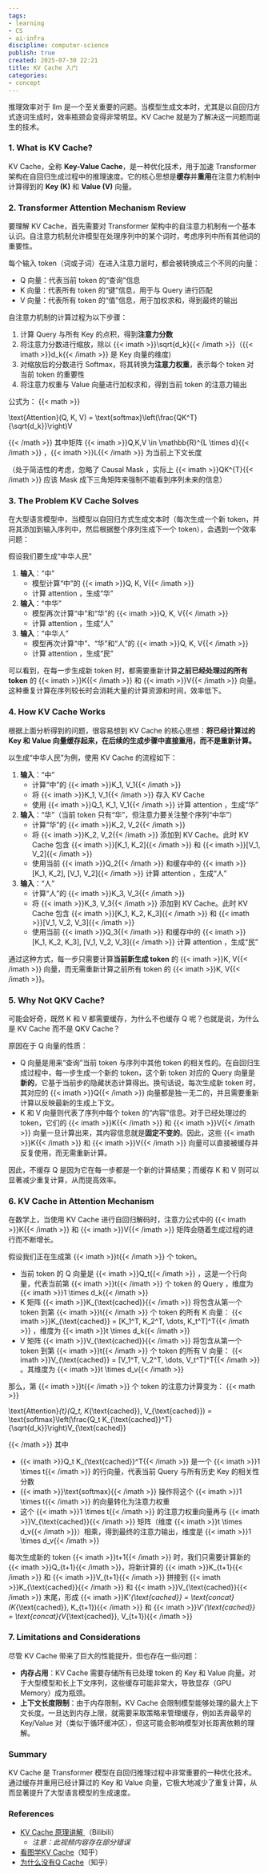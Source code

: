 ```yaml
---
tags:
- learning
- CS
- ai-infra
discipline: computer-science
publish: true
created: 2025-07-30 22:21
title: KV Cache 入门
categories:
- concept
---
```

推理效率对于 llm 是一个至关重要的问题。当模型生成文本时，尤其是以自回归方式逐词生成时，效率瓶颈会变得非常明显。KV Cache 就是为了解决这一问题而诞生的技术。

### 1. What is KV Cache?

KV Cache，全称 **Key-Value Cache**，是一种优化技术，用于加速 Transformer 架构在自回归生成过程中的推理速度。它的核心思想是**缓存**并**重用**在注意力机制中计算得到的 **Key (K)** 和 **Value (V)** 向量。

### 2. Transformer Attention Mechanism Review

要理解 KV Cache，首先需要对 Transformer 架构中的自注意力机制有一个基本认识。自注意力机制允许模型在处理序列中的某个词时，考虑序列中所有其他词的重要性。

每个输入 token（词或子词）在进入注意力层时，都会被转换成三个不同的向量：
- Q 向量：代表当前 token 的“查询”信息
- K 向量：代表所有 token 的“键”信息，用于与 Query 进行匹配
- V 向量：代表所有 token 的“值”信息，用于加权求和，得到最终的输出

自注意力机制的计算过程为以下步骤：
1.  计算 Query 与所有 Key 的点积，得到**注意力分数**
2.  将注意力分数进行缩放，除以 {{< imath >}}\sqrt{d_k}{{< /imath >}}（{{< imath >}}d_k{{< /imath >}} 是 Key 向量的维度)
3.  对缩放后的分数进行 Softmax，将其转换为**注意力权重**，表示每个 token 对当前 token 的重要性
4.  将注意力权重与 Value 向量进行加权求和，得到当前 token 的注意力输出

公式为：
{{< math >}}

\text{Attention}(Q, K, V) = \text{softmax}\left(\frac{QK^T}{\sqrt{d_k}}\right)V

{{< /math >}}
其中矩阵 {{< imath >}}Q,K,V \in \mathbb{R}^{L \times d}{{< /imath >}} ，{{< imath >}}L{{< /imath >}} 为当前上下文长度

（处于简洁性的考虑，忽略了 Causal Mask ，实际上 {{< imath >}}QK^{T}{{< /imath >}} 应该 Mask 成下三角矩阵来强制不能看到序列未来的信息）

### 3. The Problem KV Cache Solves

在大型语言模型中，当模型以自回归方式生成文本时（每次生成一个新 token，并将其添加到输入序列中，然后根据整个序列生成下一个 token），会遇到一个效率问题：

假设我们要生成“中华人民”
1.  **输入**：“中”
    - 模型计算“中”的 {{< imath >}}Q, K, V{{< /imath >}} 
    - 计算 attention ，生成“华”
2.  **输入**：“中华”
    - 模型再次计算“中”和“华”的 {{< imath >}}Q, K, V{{< /imath >}} 
    - 计算 attention ，生成“人”
3.  **输入**：“中华人”
    - 模型再次计算“中”、“华”和“人”的 {{< imath >}}Q, K, V{{< /imath >}} 
    - 计算 attention ，生成“民”

可以看到，在每一步生成新 token 时，都需要重新计算**之前已经处理过的所有 token** 的 {{< imath >}}K{{< /imath >}} 和 {{< imath >}}V{{< /imath >}} 向量。这种重复计算在序列较长时会消耗大量的计算资源和时间，效率低下。

### 4. How KV Cache Works

根据上面分析得到的问题，很容易想到 KV Cache 的核心思想：**将已经计算过的 Key 和 Value 向量缓存起来，在后续的生成步骤中直接重用，而不是重新计算。**

以生成“中华人民”为例，使用 KV Cache 的流程如下：
1.  **输入**：“中”
    - 计算“中”的 {{< imath >}}K_1, V_1{{< /imath >}} 
    - 将 {{< imath >}}K_1, V_1{{< /imath >}} 存入 KV Cache
    - 使用 {{< imath >}}Q_1, K_1, V_1{{< /imath >}} 计算 attention ，生成“华”
2.  **输入**：“华”（当前 token 只有“华”，但注意力要关注整个序列“中华”）
    - 计算“华”的 {{< imath >}}K_2, V_2{{< /imath >}} 
    - 将 {{< imath >}}K_2, V_2{{< /imath >}} 添加到 KV Cache。此时 KV Cache 包含 {{< imath >}}[K_1, K_2]{{< /imath >}} 和 {{< imath >}}[V_1, V_2]{{< /imath >}} 
    - 使用当前 {{< imath >}}Q_2{{< /imath >}} 和缓存中的 {{< imath >}}[K_1, K_2], [V_1, V_2]{{< /imath >}} 计算 attention ，生成“人”
3.  **输入**：“人”
    - 计算“人”的 {{< imath >}}K_3, V_3{{< /imath >}} 
    - 将 {{< imath >}}K_3, V_3{{< /imath >}} 添加到 KV Cache。此时 KV Cache 包含 {{< imath >}}[K_1, K_2, K_3]{{< /imath >}} 和 {{< imath >}}[V_1, V_2, V_3]{{< /imath >}} 
    - 使用当前 {{< imath >}}Q_3{{< /imath >}} 和缓存中的 {{< imath >}}[K_1, K_2, K_3], [V_1, V_2, V_3]{{< /imath >}} 计算 attention ，生成“民”

通过这种方式，每一步只需要计算**当前新生成 token** 的 {{< imath >}}K, V{{< /imath >}} 向量，而无需重新计算之前所有 token 的 {{< imath >}}K, V{{< /imath >}}。

### 5. Why Not QKV Cache?

可能会好奇，既然 K 和 V 都需要缓存，为什么不也缓存 Q 呢？也就是说，为什么是 KV Cache 而不是 QKV Cache？

原因在于 Q 向量的性质：

- Q 向量是用来“查询”当前 token 与序列中其他 token 的相关性的。在自回归生成过程中，每一步生成一个新的 token，这个新 token 对应的 Query 向量是**新的**，它基于当前步的隐藏状态计算得出。换句话说，每次生成新 token 时，其对应的 {{< imath >}}Q{{< /imath >}} 向量都是独一无二的，并且需要重新计算以反映最新的生成上下文。
- K 和 V 向量则代表了序列中每个 token 的“内容”信息。对于已经处理过的 token，它们的 {{< imath >}}K{{< /imath >}} 和 {{< imath >}}V{{< /imath >}} 向量一旦计算出来，其内容信息就是**固定不变的**。因此，这些 {{< imath >}}K{{< /imath >}} 和 {{< imath >}}V{{< /imath >}} 向量可以直接被缓存并反复使用，而无需重新计算。

因此，不缓存 Q 是因为它在每一步都是一个新的计算结果；而缓存 K 和 V 则可以显著减少重复计算，从而提高效率。

### 6. KV Cache in Attention Mechanism

在数学上，当使用 KV Cache 进行自回归解码时，注意力公式中的 {{< imath >}}K{{< /imath >}} 和 {{< imath >}}V{{< /imath >}} 矩阵会随着生成过程的进行而不断增长。

假设我们正在生成第 {{< imath >}}t{{< /imath >}} 个 token。
- 当前 token 的 Q 向量是 {{< imath >}}Q_t{{< /imath >}} ，这是一个行向量，代表当前第 {{< imath >}}t{{< /imath >}} 个 token 的 Query ，维度为 {{< imath >}}1 \times d_k{{< /imath >}} 
- K 矩阵 {{< imath >}}K_{\text{cached}}{{< /imath >}} 将包含从第一个 token 到第 {{< imath >}}t{{< /imath >}} 个 token 的所有 K 向量： {{< imath >}}K_{\text{cached}} = [K_1^T, K_2^T, \dots, K_t^T]^T{{< /imath >}} ，维度为 {{< imath >}}t \times d_k{{< /imath >}} 
- V 矩阵 {{< imath >}}V_{\text{cached}}{{< /imath >}} 将包含从第一个 token 到第 {{< imath >}}t{{< /imath >}} 个 token 的所有 V 向量： {{< imath >}}V_{\text{cached}} = [V_1^T, V_2^T, \dots, V_t^T]^T{{< /imath >}} 。其维度为 {{< imath >}}t \times d_v{{< /imath >}} 

那么，第 {{< imath >}}t{{< /imath >}} 个 token 的注意力计算变为：
{{< math >}}

\text{Attention}_{t}(Q_t, K_{\text{cached}}, V_{\text{cached}}) = \text{softmax}\left(\frac{Q_t K_{\text{cached}}^T}{\sqrt{d_k}}\right)V_{\text{cached}}

{{< /math >}}
其中
- {{< imath >}}Q_t K_{\text{cached}}^T{{< /imath >}} 是一个 {{< imath >}}1 \times t{{< /imath >}} 的行向量，代表当前 Query 与所有历史 Key 的相关性分数
- {{< imath >}}\text{softmax}{{< /imath >}} 操作将这个 {{< imath >}}1 \times t{{< /imath >}} 的向量转化为注意力权重
- 这个 {{< imath >}}1 \times t{{< /imath >}} 的注意力权重向量再与 {{< imath >}}V_{\text{cached}}{{< /imath >}} 矩阵（维度 {{< imath >}}t \times d_v{{< /imath >}}）相乘，得到最终的注意力输出，维度是 {{< imath >}}1 \times d_v{{< /imath >}} 

每次生成新的 token {{< imath >}}t+1{{< /imath >}} 时，我们只需要计算新的 {{< imath >}}Q_{t+1}{{< /imath >}}，将新计算的 {{< imath >}}K_{t+1}{{< /imath >}} 和 {{< imath >}}V_{t+1}{{< /imath >}} 拼接到 {{< imath >}}K_{\text{cached}}{{< /imath >}} 和 {{< imath >}}V_{\text{cached}}{{< /imath >}} 末尾，形成 {{< imath >}}K'_{\text{cached}} = \text{concat}(K_{\text{cached}}, K_{t+1}){{< /imath >}} 和 {{< imath >}}V'_{\text{cached}} = \text{concat}(V_{\text{cached}}, V_{t+1}){{< /imath >}}

### 7. Limitations and Considerations

尽管 KV Cache 带来了巨大的性能提升，但也存在一些问题：

- **内存占用**：KV Cache 需要存储所有已处理 token 的 Key 和 Value 向量。对于大型模型和长上下文序列，这些缓存可能非常大，导致显存（GPU Memory）成为瓶颈。
- **上下文长度限制**：由于内存限制，KV Cache 会限制模型能够处理的最大上下文长度。一旦达到内存上限，就需要采取策略来管理缓存，例如丢弃最早的 Key/Value 对（类似于循环缓冲区），但这可能会影响模型对长距离依赖的理解。

### Summary

KV Cache 是 Transformer 模型在自回归推理过程中非常重要的一种优化技术。通过缓存并重用已经计算过的 Key 和 Value 向量，它极大地减少了重复计算，从而显著提升了大型语言模型的生成速度。

### References

- [KV Cache 原理讲解 ](https://www.bilibili.com/video/BV17CPkeEEzk)（Bilibili）
	- *注意：此视频内容存在部分错误*
- [看图学KV Cache](https://zhuanlan.zhihu.com/p/662498827)（知乎）
- [为什么没有Q Cache](https://www.zhihu.com/question/653658936/answer/3545520807)（知乎）
